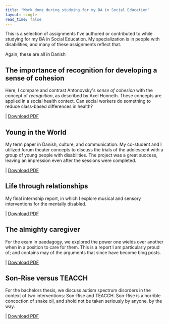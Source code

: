 ```yaml
---
title: "Work done during studying for my BA in Social Education"
layout: single
read_time: false
---
```

This is a selection of assignments I've authored or contributed to while studying for my BA in Social Education.
My specialization is in people with disabilities; and many of these assignments reflect that.

Again; these are all in Danish

## The importance of recognition for developing a sense of cohesion
Here, I compare and contrast Antonovsky's *sense of cohesion* with the concept of *recognition*, as described by Axel Honneth.
These concepts are applied in a social health context.
Can social workers do something to reduce class-based differences in health?

| [Download PDF](/assets/pdf/ucn-yearone.pdf)

## Young in the World
My term paper in Danish, culture, and communication.
My co-student and I utilized forum theater concepts to discuss the trials of the adolescent with a group of young people with disabilities.
The project was a great success, leaving an impression even after the sessions were completed.

| [Download PDF](/assets/pdf/ucn-dkk.pdf)

## Life through relationships
My final internship report, in which I explore musical and sensory interventions for the mentally disabled.

| [Download PDF](/assets/pdf/ucn-specialisering.pdf.pdf)

## The almighty caregiver
For the exam in paedagogy, we explored the power one wields over another when in a position to care for them.
This is a report I am particularly proud of; and contains may of the arguments that since have become blog posts.

| [Download PDF](/assets/pdf/ucn-paedagogik.pdf)

## Son-Rise versus TEACCH
For the bachelors thesis, we discuss autism spectrum disorders in the context of two interventions: Son-Rise and TEACCH.
Son-Rise is a horrible concoction of snake oil, and shold not be taken seriously by anyone, by the way.

| [Download PDF](/assets/pdf/ucn-bachelor.pdf)

